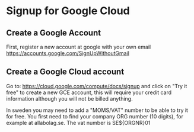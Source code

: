 # Signup for Google Cloud

## Create a Google Account
First, register a new account at google with your own email https://accounts.google.com/SignUpWithoutGmail

## Create a Google Cloud  account
Go to: https://cloud.google.com/compute/docs/signup and click on "Try it free" to create a new GCE account, this will require your credit card information although you will not be billed anything.

In sweden you may need to add a "MOMS/VAT" number to be able to try it for free. You first need to find your company ORG number (10 digits), for example at allabolag.se. The vat number is SE${ORGNR}01
